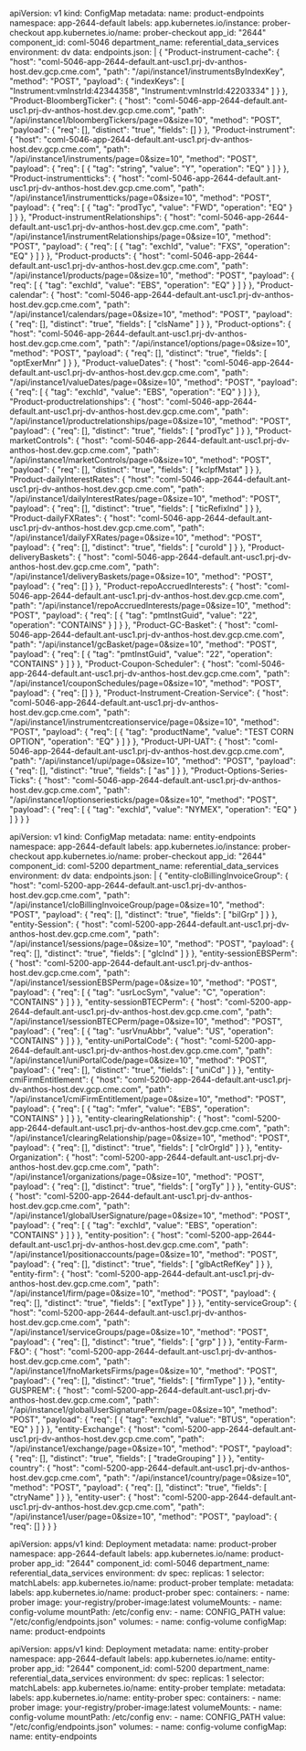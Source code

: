 apiVersion: v1
kind: ConfigMap
metadata:
  name: product-endpoints
  namespace: app-2644-default
  labels:
    app.kubernetes.io/instance: prober-checkout
    app.kubernetes.io/name: prober-checkout
    app_id: "2644"
    component_id: coml-5046
    department_name: referential_data_services
    environment: dv
data:
  endpoints.json: |
    {
      "Product-instrument-cache": {
        "host": "coml-5046-app-2644-default.ant-usc1.prj-dv-anthos-host.dev.gcp.cme.com",
        "path": "/api/instance1/instrumentsByIndexKey",
        "method": "POST",
        "payload": {
          "indexKeys": [
            "Instrument:vmInstrId:42344358",
            "Instrument:vmInstrId:42203334"
          ]
        }
      },
      "Product-BloombergTicker": {
        "host": "coml-5046-app-2644-default.ant-usc1.prj-dv-anthos-host.dev.gcp.cme.com",
        "path": "/api/instance1/bloombergTickers/page=0&size=10",
        "method": "POST",
        "payload": {
          "req": [],
          "distinct": "true",
          "fields": []
        }
      },
      "Product-instrument": {
        "host": "coml-5046-app-2644-default.ant-usc1.prj-dv-anthos-host.dev.gcp.cme.com",
        "path": "/api/instance1/instruments/page=0&size=10",
        "method": "POST",
        "payload": {
          "req": [
            {
              "tag": "string",
              "value": "Y",
              "operation": "EQ"
            }
          ]
        }
      },
      "Product-instrumentticks": {
        "host": "coml-5046-app-2644-default.ant-usc1.prj-dv-anthos-host.dev.gcp.cme.com",
        "path": "/api/instance1/instrumentticks/page=0&size=10",
        "method": "POST",
        "payload": {
          "req": [
            {
              "tag": "prodTyc",
              "value": "FWD",
              "operation": "EQ"
            }
          ]
        }
      },
      "Product-instrumentRelationships": {
        "host": "coml-5046-app-2644-default.ant-usc1.prj-dv-anthos-host.dev.gcp.cme.com",
        "path": "/api/instance1/instrumentRelationships/page=0&size=10",
        "method": "POST",
        "payload": {
          "req": [
            {
              "tag": "exchId",
              "value": "FXS",
              "operation": "EQ"
            }
          ]
        }
      },
      "Product-products": {
        "host": "coml-5046-app-2644-default.ant-usc1.prj-dv-anthos-host.dev.gcp.cme.com",
        "path": "/api/instance1/products/page=0&size=10",
        "method": "POST",
        "payload": {
          "req": [
            {
              "tag": "exchId",
              "value": "EBS",
              "operation": "EQ"
            }
          ]
        }
      },
      "Product-calendar": {
        "host": "coml-5046-app-2644-default.ant-usc1.prj-dv-anthos-host.dev.gcp.cme.com",
        "path": "/api/instance1/calendars/page=0&size=10",
        "method": "POST",
        "payload": {
          "req": [],
          "distinct": "true",
          "fields": [
            "clsName"
          ]
        }
      },
      "Product-options": {
        "host": "coml-5046-app-2644-default.ant-usc1.prj-dv-anthos-host.dev.gcp.cme.com",
        "path": "/api/instance1/options/page=0&size=10",
        "method": "POST",
        "payload": {
          "req": [],
          "distinct": "true",
          "fields": [
            "optExerMnr"
          ]
        }
      },
      "Product-valueDates": {
        "host": "coml-5046-app-2644-default.ant-usc1.prj-dv-anthos-host.dev.gcp.cme.com",
        "path": "/api/instance1/valueDates/page=0&size=10",
        "method": "POST",
        "payload": {
          "req": [
            {
              "tag": "exchId",
              "value": "EBS",
              "operation": "EQ"
            }
          ]
        }
      },
      "Product-productrelationships": {
        "host": "coml-5046-app-2644-default.ant-usc1.prj-dv-anthos-host.dev.gcp.cme.com",
        "path": "/api/instance1/productrelationships/page=0&size=10",
        "method": "POST",
        "payload": {
          "req": [],
          "distinct": "true",
          "fields": [
            "prodTyc"
          ]
        }
      },
      "Product-marketControls": {
        "host": "coml-5046-app-2644-default.ant-usc1.prj-dv-anthos-host.dev.gcp.cme.com",
        "path": "/api/instance1/marketControls/page=0&size=10",
        "method": "POST",
        "payload": {
          "req": [],
          "distinct": "true",
          "fields": [
            "kclpfMstat"
          ]
        }
      },
      "Product-dailyInterestRates": {
        "host": "coml-5046-app-2644-default.ant-usc1.prj-dv-anthos-host.dev.gcp.cme.com",
        "path": "/api/instance1/dailyInterestRates/page=0&size=10",
        "method": "POST",
        "payload": {
          "req": [],
          "distinct": "true",
          "fields": [
            "ticRefixInd"
          ]
        }
      },
      "Product-dailyFXRates": {
        "host": "coml-5046-app-2644-default.ant-usc1.prj-dv-anthos-host.dev.gcp.cme.com",
        "path": "/api/instance1/dailyFXRates/page=0&size=10",
        "method": "POST",
        "payload": {
          "req": [],
          "distinct": "true",
          "fields": [
            "curoId"
          ]
        }
      },
      "Product-deliveryBaskets": {
        "host": "coml-5046-app-2644-default.ant-usc1.prj-dv-anthos-host.dev.gcp.cme.com",
        "path": "/api/instance1/deliveryBaskets/page=0&size=10",
        "method": "POST",
        "payload": {
          "req": []
        }
      },
      "Product-repoAccruedInterests": {
        "host": "coml-5046-app-2644-default.ant-usc1.prj-dv-anthos-host.dev.gcp.cme.com",
        "path": "/api/instance1/repoAccruedInterests/page=0&size=10",
        "method": "POST",
        "payload": {
          "req": [
            {
              "tag": "pmtInstGuid",
              "value": "22",
              "operation": "CONTAINS"
            }
          ]
        }
      },
      "Product-GC-Basket": {
        "host": "coml-5046-app-2644-default.ant-usc1.prj-dv-anthos-host.dev.gcp.cme.com",
        "path": "/api/instance1/gcBasket/page=0&size=10",
        "method": "POST",
        "payload": {
          "req": [
            {
              "tag": "pmtInstGuid",
              "value": "22",
              "operation": "CONTAINS"
            }
          ]
        }
      },
      "Product-Coupon-Scheduler": {
        "host": "coml-5046-app-2644-default.ant-usc1.prj-dv-anthos-host.dev.gcp.cme.com",
        "path": "/api/instance1/couponSchedules/page=0&size=10",
        "method": "POST",
        "payload": {
          "req": []
        }
      },
      "Product-Instrument-Creation-Service": {
        "host": "coml-5046-app-2644-default.ant-usc1.prj-dv-anthos-host.dev.gcp.cme.com",
        "path": "/api/instance1/instrumentcreationservice/page=0&size=10",
        "method": "POST",
        "payload": {
          "req": [
            {
              "tag": "productName",
              "value": "TEST CORN OPTION",
              "operation": "EQ"
            }
          ]
        }
      },
      "Product-UPI-UAT": {
        "host": "coml-5046-app-2644-default.ant-usc1.prj-dv-anthos-host.dev.gcp.cme.com",
        "path": "/api/instance1/upi/page=0&size=10",
        "method": "POST",
        "payload": {
          "req": [],
          "distinct": "true",
          "fields": [
            "as"
          ]
        }
      },
      "Product-Options-Series-Ticks": {
        "host": "coml-5046-app-2644-default.ant-usc1.prj-dv-anthos-host.dev.gcp.cme.com",
        "path": "/api/instance1/optionseriesticks/page=0&size=10",
        "method": "POST",
        "payload": {
          "req": [
            {
              "tag": "exchId",
              "value": "NYMEX",
              "operation": "EQ"
            }
          ]
        }
      }
    }

















apiVersion: v1
kind: ConfigMap
metadata:
  name: entity-endpoints
  namespace: app-2644-default
  labels:
    app.kubernetes.io/instance: prober-checkout
    app.kubernetes.io/name: prober-checkout
    app_id: "2644"
    component_id: coml-5200
    department_name: referential_data_services
    environment: dv
data:
  endpoints.json: |
    {
      "entity-cloBillingInvoiceGroup": {
        "host": "coml-5200-app-2644-default.ant-usc1.prj-dv-anthos-host.dev.gcp.cme.com",
        "path": "/api/instance1/cloBillingInvoiceGroup/page=0&size=10",
        "method": "POST",
        "payload": {
          "req": [],
          "distinct": "true",
          "fields": [
            "bilGrp"
          ]
        }
      },
      "entity-Session": {
        "host": "coml-5200-app-2644-default.ant-usc1.prj-dv-anthos-host.dev.gcp.cme.com",
        "path": "/api/instance1/sessions/page=0&size=10",
        "method": "POST",
        "payload": {
          "req": [],
          "distinct": "true",
          "fields": [
            "glcInd"
          ]
        }
      },
      "entity-sessionEBSPerm": {
        "host": "coml-5200-app-2644-default.ant-usc1.prj-dv-anthos-host.dev.gcp.cme.com",
        "path": "/api/instance1/sessionEBSPerm/page=0&size=10",
        "method": "POST",
        "payload": {
          "req": [
            {
              "tag": "usrLocSym",
              "value": "C",
              "operation": "CONTAINS"
            }
          ]
        }
      },
      "entity-sessionBTECPerm": {
        "host": "coml-5200-app-2644-default.ant-usc1.prj-dv-anthos-host.dev.gcp.cme.com",
        "path": "/api/instance1/sessionBTECPerm/page=0&size=10",
        "method": "POST",
        "payload": {
          "req": [
            {
              "tag": "usrVnuAbbr",
              "value": "US",
              "operation": "CONTAINS"
            }
          ]
        }
      },
      "entity-uniPortalCode": {
        "host": "coml-5200-app-2644-default.ant-usc1.prj-dv-anthos-host.dev.gcp.cme.com",
        "path": "/api/instance1/uniPortalCode/page=0&size=10",
        "method": "POST",
        "payload": {
          "req": [],
          "distinct": "true",
          "fields": [
            "uniCd"
          ]
        }
      },
      "entity-cmiFirmEntitlement": {
        "host": "coml-5200-app-2644-default.ant-usc1.prj-dv-anthos-host.dev.gcp.cme.com",
        "path": "/api/instance1/cmiFirmEntitlement/page=0&size=10",
        "method": "POST",
        "payload": {
          "req": [
            {
              "tag": "mfer",
              "value": "EBS",
              "operation": "CONTAINS"
            }
          ]
        }
      },
      "entity-clearingRelationship": {
        "host": "coml-5200-app-2644-default.ant-usc1.prj-dv-anthos-host.dev.gcp.cme.com",
        "path": "/api/instance1/clearingRelationship/page=0&size=10",
        "method": "POST",
        "payload": {
          "req": [],
          "distinct": "true",
          "fields": [
            "clrOrgId"
          ]
        }
      },
      "entity-Organization": {
        "host": "coml-5200-app-2644-default.ant-usc1.prj-dv-anthos-host.dev.gcp.cme.com",
        "path": "/api/instance1/organizations/page=0&size=10",
        "method": "POST",
        "payload": {
          "req": [],
          "distinct": "true",
          "fields": [
            "orgTy"
          ]
        }
      },
      "entity-GUS": {
        "host": "coml-5200-app-2644-default.ant-usc1.prj-dv-anthos-host.dev.gcp.cme.com",
        "path": "/api/instance1/globalUserSignature/page=0&size=10",
        "method": "POST",
        "payload": {
          "req": [
            {
              "tag": "exchId",
              "value": "EBS",
              "operation": "CONTAINS"
            }
          ]
        }
      },
      "entity-position": {
        "host": "coml-5200-app-2644-default.ant-usc1.prj-dv-anthos-host.dev.gcp.cme.com",
        "path": "/api/instance1/positionaccounts/page=0&size=10",
        "method": "POST",
        "payload": {
          "req": [],
          "distinct": "true",
          "fields": [
            "glbActRefKey"
          ]
        }
      },
      "entity-firm": {
        "host": "coml-5200-app-2644-default.ant-usc1.prj-dv-anthos-host.dev.gcp.cme.com",
        "path": "/api/instance1/firm/page=0&size=10",
        "method": "POST",
        "payload": {
          "req": [],
          "distinct": "true",
          "fields": [
            "extType"
          ]
        }
      },
      "entity-serviceGroup": {
        "host": "coml-5200-app-2644-default.ant-usc1.prj-dv-anthos-host.dev.gcp.cme.com",
        "path": "/api/instance1/serviceGroups/page=0&size=10",
        "method": "POST",
        "payload": {
          "req": [],
          "distinct": "true",
          "fields": [
            "grp"
          ]
        }
      },
      "entity-Farm-F&O": {
        "host": "coml-5200-app-2644-default.ant-usc1.prj-dv-anthos-host.dev.gcp.cme.com",
        "path": "/api/instance1/fnoMarketsFirms/page=0&size=10",
        "method": "POST",
        "payload": {
          "req": [],
          "distinct": "true",
          "fields": [
            "firmType"
          ]
        }
      },
      "entity-GUSPREM": {
        "host": "coml-5200-app-2644-default.ant-usc1.prj-dv-anthos-host.dev.gcp.cme.com",
        "path": "/api/instance1/globalUserSignaturePerm/page=0&size=10",
        "method": "POST",
        "payload": {
          "req": [
            {
              "tag": "exchId",
              "value": "BTUS",
              "operation": "EQ"
            }
          ]
        }
      },
      "entity-Exchange": {
        "host": "coml-5200-app-2644-default.ant-usc1.prj-dv-anthos-host.dev.gcp.cme.com",
        "path": "/api/instance1/exchange/page=0&size=10",
        "method": "POST",
        "payload": {
          "req": [],
          "distinct": "true",
          "fields": [
            "tradeGrouping"
          ]
        }
      },
      "entity-country": {
        "host": "coml-5200-app-2644-default.ant-usc1.prj-dv-anthos-host.dev.gcp.cme.com",
        "path": "/api/instance1/country/page=0&size=10",
        "method": "POST",
        "payload": {
          "req": [],
          "distinct": "true",
          "fields": [
            "ctryName"
          ]
        }
      },
      "entity-user": {
        "host": "coml-5200-app-2644-default.ant-usc1.prj-dv-anthos-host.dev.gcp.cme.com",
        "path": "/api/instance1/user/page=0&size=10",
        "method": "POST",
        "payload": {
          "req": []
        }
      }
    }















apiVersion: apps/v1
kind: Deployment
metadata:
  name: product-prober
  namespace: app-2644-default
  labels:
    app.kubernetes.io/name: product-prober
    app_id: "2644"
    component_id: coml-5046
    department_name: referential_data_services
    environment: dv
spec:
  replicas: 1
  selector:
    matchLabels:
      app.kubernetes.io/name: product-prober
  template:
    metadata:
      labels:
        app.kubernetes.io/name: product-prober
    spec:
      containers:
      - name: prober
        image: your-registry/prober-image:latest
        volumeMounts:
        - name: config-volume
          mountPath: /etc/config
        env:
        - name: CONFIG_PATH
          value: "/etc/config/endpoints.json"
      volumes:
      - name: config-volume
        configMap:
          name: product-endpoints














apiVersion: apps/v1
kind: Deployment
metadata:
  name: entity-prober
  namespace: app-2644-default
  labels:
    app.kubernetes.io/name: entity-prober
    app_id: "2644"
    component_id: coml-5200
    department_name: referential_data_services
    environment: dv
spec:
  replicas: 1
  selector:
    matchLabels:
      app.kubernetes.io/name: entity-prober
  template:
    metadata:
      labels:
        app.kubernetes.io/name: entity-prober
    spec:
      containers:
      - name: prober
        image: your-registry/prober-image:latest
        volumeMounts:
        - name: config-volume
          mountPath: /etc/config
        env:
        - name: CONFIG_PATH
          value: "/etc/config/endpoints.json"
      volumes:
      - name: config-volume
        configMap:
          name: entity-endpoints